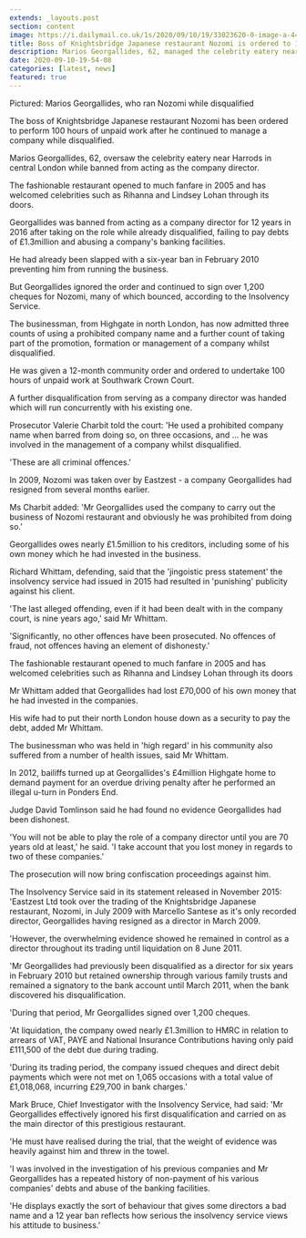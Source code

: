 ```yaml
---
extends: _layouts.post
section: content
image: https://i.dailymail.co.uk/1s/2020/09/10/19/33023620-0-image-a-44_1599763829856.jpg 
title: Boss of Knightsbridge Japanese restaurant Nozomi is ordered to 100 hours unpaid work 
description: Marios Georgallides, 62, managed the celebrity eatery near Harrods in London while banned from acting as the company director. 
date: 2020-09-10-19-54-08 
categories: [latest, news] 
featured: true 
--- 
```

Pictured: Marios Georgallides, who ran Nozomi while disqualified

The boss of Knightsbridge Japanese restaurant Nozomi has been ordered to perform 100 hours of unpaid work after he continued to manage a company while disqualified.

Marios Georgallides, 62, oversaw the celebrity eatery near Harrods in central London while banned from acting as the company director. 

The fashionable restaurant opened to much fanfare in 2005 and has welcomed celebrities such as Rihanna and Lindsey Lohan through its doors. 

Georgallides was banned from acting as a company director for 12 years in 2016 after taking on the role while already disqualified, failing to pay debts of £1.3million and abusing a company's banking facilities.   

He had already been slapped with a six-year ban in February 2010 preventing him from running the business.

But Georgallides ignored the order and continued to sign over 1,200 cheques for Nozomi, many of which bounced, according to the Insolvency Service.

The businessman, from Highgate in north London, has now admitted three counts of using a prohibited company name and a further count of taking part of the promotion, formation or management of a company whilst disqualified.

He was given a 12-month community order and ordered to undertake 100 hours of unpaid work at Southwark Crown Court.

A further disqualification from serving as a company director was handed which will run concurrently with his existing one.

Prosecutor Valerie Charbit told the court: 'He used a prohibited company name when barred from doing so, on three occasions, and ... he was involved in the management of a company whilst disqualified.  

'These are all criminal offences.'

In 2009, Nozomi was taken over by Eastzest - a company Georgallides had resigned from several months earlier.

Ms Charbit added: 'Mr Georgallides used the company to carry out the business of Nozomi restaurant and obviously he was prohibited from doing so.' 

Georgallides owes nearly £1.5million to his creditors, including some of his own money which he had invested in the business.

Richard Whittam, defending, said that the 'jingoistic press statement' the insolvency service had issued in 2015 had resulted in 'punishing' publicity against his client.

'The last alleged offending, even if it had been dealt with in the company court, is nine years ago,' said Mr Whittam.

'Significantly, no other offences have been prosecuted. No offences of fraud, not offences having an element of dishonesty.'

The fashionable restaurant opened to much fanfare in 2005 and has welcomed celebrities such as Rihanna and Lindsey Lohan through its doors

Mr Whittam added that Georgallides had lost £70,000 of his own money that he had invested in the companies.

His wife had to put their north London house down as a security to pay the debt, added Mr Whittam.

The businessman who was held in 'high regard' in his community also suffered from a number of health issues, said Mr Whittam. 

In 2012, bailiffs turned up at Georgallides's £4million Highgate home to demand payment for an overdue driving penalty after he performed an illegal u-turn in Ponders End. 

Judge David Tomlinson said he had found no evidence Georgallides had been dishonest.

'You will not be able to play the role of a company director until you are 70 years old at least,' he said. 'I take account that you lost money in regards to two of these companies.' 

The prosecution will now bring confiscation proceedings against him.

The Insolvency Service said in its statement released in November 2015: 'Eastzest Ltd took over the trading of the Knightsbridge Japanese restaurant, Nozomi, in July 2009 with Marcello Santese as it's only recorded director, Georgallides having resigned as a director in March 2009.

'However, the overwhelming evidence showed he remained in control as a director throughout its trading until liquidation on 8 June 2011.

'Mr Georgallides had previously been disqualified as a director for six years in February 2010 but retained ownership through various family trusts and remained a signatory to the bank account until March 2011, when the bank discovered his disqualification.

'During that period, Mr Georgallides signed over 1,200 cheques.

'At liquidation, the company owed nearly £1.3million to HMRC in relation to arrears of VAT, PAYE and National Insurance Contributions having only paid £111,500 of the debt due during trading.

'During its trading period, the company issued cheques and direct debit payments which were not met on 1,065 occasions with a total value of £1,018,068, incurring £29,700 in bank charges.'

Mark Bruce, Chief Investigator with the Insolvency Service, had said: 'Mr Georgallides effectively ignored his first disqualification and carried on as the main director of this prestigious restaurant.

'He must have realised during the trial, that the weight of evidence was heavily against him and threw in the towel.

'I was involved in the investigation of his previous companies and Mr Georgallides has a repeated history of non-payment of his various companies' debts and abuse of the banking facilities.

'He displays exactly the sort of behaviour that gives some directors a bad name and a 12 year ban reflects how serious the insolvency service views his attitude to business.'

